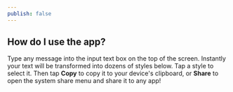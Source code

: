 ```yaml
---
publish: false
---
```

## How do I use the app? 
Type any message into the input text box on the top of the screen. Instantly your text will be transformed into dozens of styles below. Tap a style to select it. Then tap **Copy** to copy it to your device's clipboard, or **Share** to open the system share menu and share it to any app! 